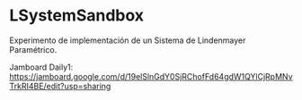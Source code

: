 # LSystemSandbox
Experimento de implementación de un Sistema de Lindenmayer Paramétrico.

Jamboard Daily1: https://jamboard.google.com/d/19elSlnGdY0SjRChofFd64gdW1QYlCjRpMNvTrkRI4BE/edit?usp=sharing
